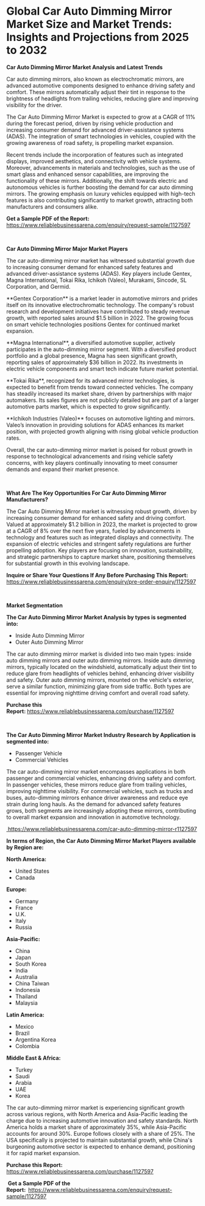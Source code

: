 <p><h1>Global Car Auto Dimming Mirror Market Size and Market Trends: Insights and Projections from 2025 to 2032</h1></p><p><strong>Car Auto Dimming Mirror Market Analysis and Latest Trends</strong></p>
<p><p>Car auto dimming mirrors, also known as electrochromatic mirrors, are advanced automotive components designed to enhance driving safety and comfort. These mirrors automatically adjust their tint in response to the brightness of headlights from trailing vehicles, reducing glare and improving visibility for the driver. </p><p>The Car Auto Dimming Mirror Market is expected to grow at a CAGR of 11% during the forecast period, driven by rising vehicle production and increasing consumer demand for advanced driver-assistance systems (ADAS). The integration of smart technologies in vehicles, coupled with the growing awareness of road safety, is propelling market expansion. </p><p>Recent trends include the incorporation of features such as integrated displays, improved aesthetics, and connectivity with vehicle systems. Moreover, advancements in materials and technologies, such as the use of smart glass and enhanced sensor capabilities, are improving the functionality of these mirrors. Additionally, the shift towards electric and autonomous vehicles is further boosting the demand for car auto dimming mirrors. The growing emphasis on luxury vehicles equipped with high-tech features is also contributing significantly to market growth, attracting both manufacturers and consumers alike.</p></p>
<p><strong>Get a Sample PDF of the Report:&nbsp;</strong> <a href="https://www.reliablebusinessarena.com/enquiry/request-sample/1127597?utm_campaign=2146&utm_medium=2&utm_source=Github&utm_content=ia&utm_term=17042025&utm_id=car-auto-dimming-mirror">https://www.reliablebusinessarena.com/enquiry/request-sample/1127597</a></p>
<p>&nbsp;</p>
<p><strong>Car Auto Dimming Mirror Major Market Players</strong></p>
<p><p>The car auto-dimming mirror market has witnessed substantial growth due to increasing consumer demand for enhanced safety features and advanced driver-assistance systems (ADAS). Key players include Gentex, Magna International, Tokai Rika, Ichikoh (Valeo), Murakami, Sincode, SL Corporation, and Germid.</p><p>**Gentex Corporation** is a market leader in automotive mirrors and prides itself on its innovative electrochromatic technology. The company's robust research and development initiatives have contributed to steady revenue growth, with reported sales around $1.5 billion in 2022. The growing focus on smart vehicle technologies positions Gentex for continued market expansion.</p><p>**Magna International**, a diversified automotive supplier, actively participates in the auto-dimming mirror segment. With a diversified product portfolio and a global presence, Magna has seen significant growth, reporting sales of approximately $36 billion in 2022. Its investments in electric vehicle components and smart tech indicate future market potential.</p><p>**Tokai Rika**, recognized for its advanced mirror technologies, is expected to benefit from trends toward connected vehicles. The company has steadily increased its market share, driven by partnerships with major automakers. Its sales figures are not publicly detailed but are part of a larger automotive parts market, which is expected to grow significantly.</p><p>**Ichikoh Industries (Valeo)** focuses on automotive lighting and mirrors. Valeo’s innovation in providing solutions for ADAS enhances its market position, with projected growth aligning with rising global vehicle production rates.</p><p>Overall, the car auto-dimming mirror market is poised for robust growth in response to technological advancements and rising vehicle safety concerns, with key players continually innovating to meet consumer demands and expand their market presence.</p></p>
<p>&nbsp;</p>
<p><strong>What Are The Key Opportunities For Car Auto Dimming Mirror Manufacturers?</strong></p>
<p><p>The Car Auto Dimming Mirror market is witnessing robust growth, driven by increasing consumer demand for enhanced safety and driving comfort. Valued at approximately $1.2 billion in 2023, the market is projected to grow at a CAGR of 8% over the next five years, fueled by advancements in technology and features such as integrated displays and connectivity. The expansion of electric vehicles and stringent safety regulations are further propelling adoption. Key players are focusing on innovation, sustainability, and strategic partnerships to capture market share, positioning themselves for substantial growth in this evolving landscape.</p></p>
<p><strong>Inquire or Share Your Questions If Any Before Purchasing This Report:</strong> <a href="https://www.reliablebusinessarena.com/enquiry/pre-order-enquiry/1127597?utm_campaign=2146&utm_medium=2&utm_source=Github&utm_content=ia&utm_term=17042025&utm_id=car-auto-dimming-mirror">https://www.reliablebusinessarena.com/enquiry/pre-order-enquiry/1127597</a></p>
<p>&nbsp;</p>
<p><strong>Market Segmentation</strong></p>
<p><strong>The Car Auto Dimming Mirror Market Analysis by types is segmented into:</strong></p>
<p><ul><li>Inside Auto Dimming Mirror</li><li>Outer Auto Dimming Mirror</li></ul></p>
<p><p>The car auto dimming mirror market is divided into two main types: inside auto dimming mirrors and outer auto dimming mirrors. Inside auto dimming mirrors, typically located on the windshield, automatically adjust their tint to reduce glare from headlights of vehicles behind, enhancing driver visibility and safety. Outer auto dimming mirrors, mounted on the vehicle's exterior, serve a similar function, minimizing glare from side traffic. Both types are essential for improving nighttime driving comfort and overall road safety.</p></p>
<p><strong>Purchase this Report:&nbsp;</strong><a href="https://www.reliablebusinessarena.com/purchase/1127597?utm_campaign=2146&utm_medium=2&utm_source=Github&utm_content=ia&utm_term=17042025&utm_id=car-auto-dimming-mirror">https://www.reliablebusinessarena.com/purchase/1127597</a></p>
<p>&nbsp;</p>
<p><strong>The Car Auto Dimming Mirror Market Industry Research by Application is segmented into:</strong></p>
<p><ul><li>Passenger Vehicle</li><li>Commercial Vehicles</li></ul></p>
<p><p>The car auto-dimming mirror market encompasses applications in both passenger and commercial vehicles, enhancing driving safety and comfort. In passenger vehicles, these mirrors reduce glare from trailing vehicles, improving nighttime visibility. For commercial vehicles, such as trucks and buses, auto-dimming mirrors enhance driver awareness and reduce eye strain during long hauls. As the demand for advanced safety features grows, both segments are increasingly adopting these mirrors, contributing to overall market expansion and innovation in automotive technology.</p></p>
<p><a href="https://www.reliablebusinessarena.com/car-auto-dimming-mirror-r1127597?utm_campaign=2146&utm_medium=2&utm_source=Github&utm_content=ia&utm_term=17042025&utm_id=car-auto-dimming-mirror">&nbsp;https://www.reliablebusinessarena.com/car-auto-dimming-mirror-r1127597</a></p>
<p><strong>In terms of Region, the Car Auto Dimming Mirror Market Players available by Region are:</strong></p>
<p>
    <p> <strong> North America: </strong>
        <ul>
            <li>United States</li>
            <li>Canada</li>
        </ul>
        </p> 
    <p> <strong> Europe: </strong>
        <ul>
            <li>Germany</li>
            <li>France</li>
            <li>U.K.</li>
            <li>Italy</li>
            <li>Russia</li>
        </ul>
        </p> 
    <p> <strong> Asia-Pacific: </strong>
        <ul>
            <li>China</li>
            <li>Japan</li>
            <li>South Korea</li>
            <li>India</li>
            <li>Australia</li>
            <li>China Taiwan</li>
            <li>Indonesia</li>
            <li>Thailand</li>
            <li>Malaysia</li>
        </ul>
        </p> 
    <p> <strong> Latin America: </strong>
        <ul>
            <li>Mexico</li>
            <li>Brazil</li>
            <li>Argentina Korea</li>
            <li>Colombia</li>
        </ul>
        </p> 
    <p> <strong> Middle East & Africa: </strong>
        <ul>
            <li>Turkey</li>
            <li>Saudi</li>
            <li>Arabia</li>
            <li>UAE</li>
            <li>Korea</li>
        </ul>
    </p>
    </p>
<p><p>The car auto-dimming mirror market is experiencing significant growth across various regions, with North America and Asia-Pacific leading the charge due to increasing automotive innovation and safety standards. North America holds a market share of approximately 35%, while Asia-Pacific accounts for around 30%. Europe follows closely with a share of 25%. The USA specifically is projected to maintain substantial growth, while China's burgeoning automotive sector is expected to enhance demand, positioning it for rapid market expansion.</p></p>
<p><strong>Purchase this Report: </strong><a href="https://www.reliablebusinessarena.com/purchase/1127597?utm_campaign=2146&utm_medium=2&utm_source=Github&utm_content=ia&utm_term=17042025&utm_id=car-auto-dimming-mirror">https://www.reliablebusinessarena.com/purchase/1127597</a></p>
<p>&nbsp;<strong>Get a Sample PDF of the Report:&nbsp;&nbsp;</strong><a href="https://www.reliablebusinessarena.com/enquiry/request-sample/1127597?utm_campaign=2146&utm_medium=2&utm_source=Github&utm_content=ia&utm_term=17042025&utm_id=car-auto-dimming-mirror">https://www.reliablebusinessarena.com/enquiry/request-sample/1127597</a></p>
<p><strong></strong></p>
<p><p></p><p></p><p></p></p>